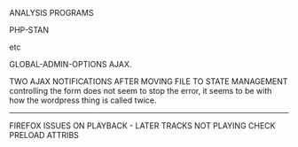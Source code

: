 
ANALYSIS PROGRAMS

PHP-STAN

etc


GLOBAL-ADMIN-OPTIONS AJAX.

TWO AJAX NOTIFICATIONS AFTER MOVING FILE TO STATE MANAGEMENT 
controlling the form does not seem to stop the error, it seems to be with how the wordpress thing is called twice. 


----

FIREFOX ISSUES ON PLAYBACK - LATER TRACKS NOT PLAYING
CHECK PRELOAD ATTRIBS

<audio preload="metadata">  <!-- Firefox might interpret this aggressively -->
<audio preload="none">      <!-- Better for limiting preload -->

